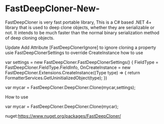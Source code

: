# FastDeepCloner-New-
FastDeepCloner is very fast portable library, This is a C# based .NET 4+ library that is used to deep clone objects, whether they are serializable or not. It intends to be much faster than the normal binary serialization method of deep cloning objects.

Update
Add Attribute [FastDeepClonerIgnore] to ignore cloning a property
usie FastDeepClonerSettings to override CreateInstance
how to use

var settings = new FastDeepCloner.FastDeepClonerSettings() {
                FieldType = FastDeepCloner.FieldType.FieldInfo,
                OnCreateInstance = new FastDeepCloner.Extensions.CreateInstance((Type type) =>
                {
                    return FormatterServices.GetUninitializedObject(type);
                })
                
var mycar = FastDeepCloner.DeepCloner.Clone(mycar,settings);

How to use

var mycar = FastDeepCloner.DeepCloner.Clone(mycar);

nuget:https://www.nuget.org/packages/FastDeepCloner/

